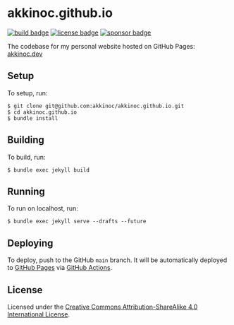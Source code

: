 # akkinoc.github.io

[![build badge]][build]
[![license badge]][license]
[![sponsor badge]][sponsor]

[build]: https://github.com/akkinoc/akkinoc.github.io/actions/workflows/build.yml
[build badge]: https://github.com/akkinoc/akkinoc.github.io/actions/workflows/build.yml/badge.svg
[license]: LICENSE.txt
[license badge]: https://img.shields.io/github/license/akkinoc/akkinoc.github.io?color=blue
[sponsor]: https://github.com/sponsors/akkinoc
[sponsor badge]: https://img.shields.io/static/v1?logo=github&label=sponsor&message=%E2%9D%A4&color=db61a2

The codebase for my personal website hosted on GitHub Pages: [akkinoc.dev]

[akkinoc.dev]: https://akkinoc.dev

## Setup

To setup, run:

```console
$ git clone git@github.com:akkinoc/akkinoc.github.io.git
$ cd akkinoc.github.io
$ bundle install
```

## Building

To build, run:

```console
$ bundle exec jekyll build
```

## Running

To run on localhost, run:

```console
$ bundle exec jekyll serve --drafts --future
```

## Deploying

To deploy, push to the GitHub `main` branch.
It will be automatically deployed to [GitHub Pages][akkinoc.dev] via [GitHub Actions][build].

## License

Licensed under the [Creative Commons Attribution-ShareAlike 4.0 International License][license].
